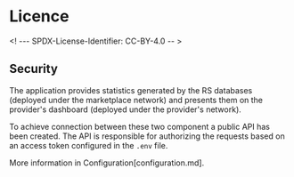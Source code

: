 # Licence

<! --- SPDX-License-Identifier: CC-BY-4.0  -- >

## Security

The application provides statistics generated by the RS databases (deployed under the marketplace network) and presents them on the provider's dashboard (deployed under the provider's network).

To achieve connection between these two component a public API has been created. The API is responsible for authorizing the requests based on an access token configured in the `.env` file.

More information in Configuration[configuration.md].
